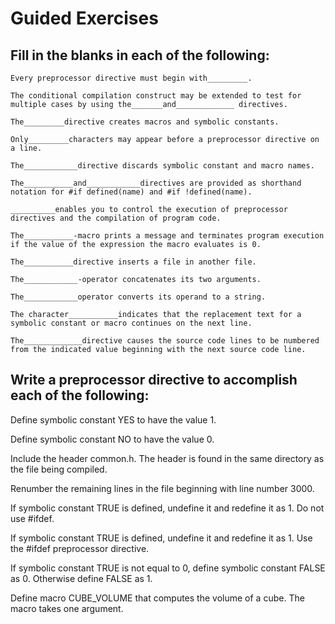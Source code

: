 # Guided Exercises 

## Fill in the blanks in each of the following:

```
Every preprocessor directive must begin with_________.

The conditional compilation construct may be extended to test for multiple cases by using the_______and_____________ directives.

The_________directive creates macros and symbolic constants.

Only_________characters may appear before a preprocessor directive on a line.

The____________directive discards symbolic constant and macro names.

The___________and____________directives are provided as shorthand notation for #if defined(name) and #if !defined(name).

__________enables you to control the execution of preprocessor directives and the compilation of program code.

The___________-macro prints a message and terminates program execution if the value of the expression the macro evaluates is 0.

The___________directive inserts a file in another file.

The____________-operator concatenates its two arguments.

The____________operator converts its operand to a string.

The character___________indicates that the replacement text for a symbolic constant or macro continues on the next line.

The_____________directive causes the source code lines to be numbered from the indicated value beginning with the next source code line.
```
## Write a preprocessor directive to accomplish each of the following:

Define symbolic constant YES to have the value 1.

Define symbolic constant NO to have the value 0.

Include the header common.h. The header is found in the same directory as the file being compiled.

Renumber the remaining lines in the file beginning with line number 3000.

If symbolic constant TRUE is defined, undefine it and redefine it as 1. Do not use #ifdef.

If symbolic constant TRUE is defined, undefine it and redefine it as 1. Use the #ifdef preprocessor directive.

If symbolic constant TRUE is not equal to 0, define symbolic constant FALSE as 0. Otherwise define FALSE as 1.

Define macro CUBE_VOLUME that computes the volume of a cube. The macro takes one argument.

